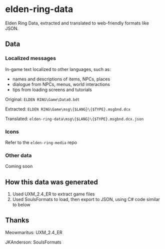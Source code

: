# elden-ring-data

Elden Ring Data, extracted and translated to web-friendly formats like JSON.

## Data

### Localized messages

In-game text localized to other languages, such as:

- names and descriptions of items, NPCs, places
- dialogue from NPCs, menus, world interactions
- tips from loading screens and tutorials

Original: `ELDEN RING\Game\Data0.bdt`

Extracted: `ELDEN RING\Game\msg\{$LANG}\{$TYPE}.msgbnd.dcx`

Translated: `elden-ring-data\msg\{$LANG}\{$TYPE}.msgbnd.dcx.json`

### Icons

Refer to the `elden-ring-media` repo

### Other data

Coming soon

## How this data was generated

1. Used UXM_2.4_ER to extract game files
2. Used SoulsFormats to load, then export to JSON, using C# code similar to below

## Thanks

Meowmaritus: UXM_2.4_ER

JKAnderson: SoulsFormats
